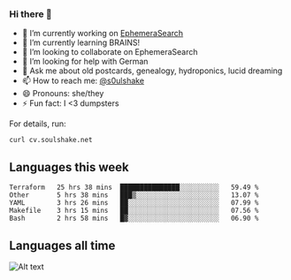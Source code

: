 ### Hi there 👋

<!--
**soulshake/soulshake** is a ✨ _special_ ✨ repository because its `README.md` (this file) appears on your GitHub profile.

Here are some ideas to get you started:

- 🔭 I’m currently working on ...
- 🌱 I’m currently learning ...
- 👯 I’m looking to collaborate on ...
- 🤔 I’m looking for help with ...
- 💬 Ask me about ...
- 📫 How to reach me: ...
- 😄 Pronouns: ...
- ⚡ Fun fact: ...
-->


- 🔭 I’m currently working on [EphemeraSearch](https://www.ephemerasearch.com/)
- 🌱 I’m currently learning BRAINS!
- 👯 I’m looking to collaborate on EphemeraSearch
- 🤔 I’m looking for help with German
- 💬 Ask me about old postcards, genealogy, hydroponics, lucid dreaming
- 📫 How to reach me: [@s0ulshake](https://twitter.com/soulshake)
- 😄 Pronouns: she/they
- ⚡ Fun fact: I <3 dumpsters

For details, run:

```
curl cv.soulshake.net
```

## Languages this week

<!--START_SECTION:waka-->
```text
Terraform   25 hrs 38 mins  ███████████████░░░░░░░░░░   59.49 % 
Other       5 hrs 38 mins   ███▒░░░░░░░░░░░░░░░░░░░░░   13.07 % 
YAML        3 hrs 26 mins   ██░░░░░░░░░░░░░░░░░░░░░░░   07.99 % 
Makefile    3 hrs 15 mins   ██░░░░░░░░░░░░░░░░░░░░░░░   07.56 % 
Bash        2 hrs 58 mins   █▓░░░░░░░░░░░░░░░░░░░░░░░   06.90 % 
```
<!--END_SECTION:waka-->

## Languages all time
![Alt text](https://wakatime.com/share/@aj/6aa10b67-a5e9-4fb1-acaf-8692f4385172.svg)
